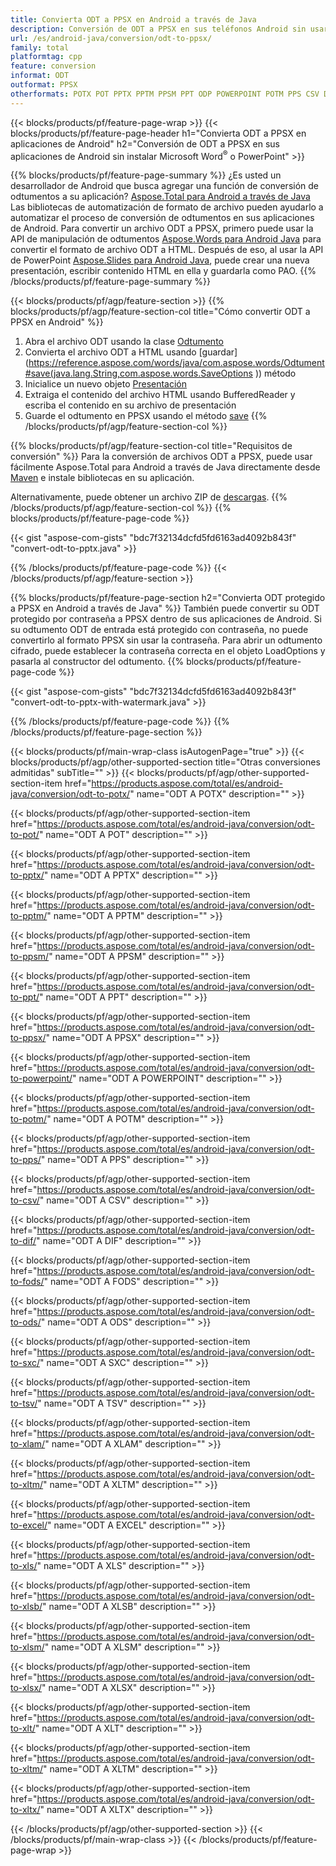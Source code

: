 ```yaml
---
title: Convierta ODT a PPSX en Android a través de Java
description: Conversión de ODT a PPSX en sus teléfonos Android sin usar Microsoft Word o PowerPoint
url: /es/android-java/conversion/odt-to-ppsx/
family: total
platformtag: cpp
feature: conversion
informat: ODT
outformat: PPSX
otherformats: POTX POT PPTX PPTM PPSM PPT ODP POWERPOINT POTM PPS CSV DIF FODS ODS SXC TSV XLAM XLTM EXCEL XLS XLSB XLSM XLSX XLT XLTM XLTX
---
```

{{< blocks/products/pf/feature-page-wrap >}}
{{< blocks/products/pf/feature-page-header h1="Convierta ODT a PPSX en aplicaciones de Android" h2="Conversión de ODT a PPSX en sus aplicaciones de Android sin instalar Microsoft Word<sup>&reg;</sup> o PowerPoint" >}}

{{% blocks/products/pf/feature-page-summary %}}
¿Es usted un desarrollador de Android que busca agregar una función de conversión de odtumentos a su aplicación? [Aspose.Total para Android a través de Java](https://products.aspose.com/total/android-java/) Las bibliotecas de automatización de formato de archivo pueden ayudarlo a automatizar el proceso de conversión de odtumentos en sus aplicaciones de Android. Para convertir un archivo ODT a PPSX, primero puede usar la API de manipulación de odtumentos [Aspose.Words para Android Java](https://products.aspose.com/words/android-java/) para convertir el formato de archivo ODT a HTML. Después de eso, al usar la API de PowerPoint [Aspose.Slides para Android Java](https://products.aspose.com/slides/android-java/), puede crear una nueva presentación, escribir contenido HTML en ella y guardarla como PAO. 
{{% /blocks/products/pf/feature-page-summary  %}}

{{< blocks/products/pf/agp/feature-section >}}
{{% blocks/products/pf/agp/feature-section-col title="Cómo convertir ODT a PPSX en Android" %}}
1. Abra el archivo ODT usando la clase [Odtumento](https://reference.aspose.com/words/java/com.aspose.words/Odtument)
2. Convierta el archivo ODT a HTML usando [guardar](https://reference.aspose.com/words/java/com.aspose.words/Odtument#save(java.lang.String,com.aspose.words.SaveOptions )) método
3. Inicialice un nuevo objeto [Presentación](https://reference.aspose.com/slides/java/com.aspose.slides/Presentation)
5. Extraiga el contenido del archivo HTML usando BufferedReader y escriba el contenido en su archivo de presentación
6. Guarde el odtumento en PPSX usando el método [save](https://reference.aspose.com/slides/java/com.aspose.slides/Presentation#save-java.io.OutputStream-int-)
{{% /blocks/products/pf/agp/feature-section-col %}}

{{% blocks/products/pf/agp/feature-section-col title="Requisitos de conversión" %}}
Para la conversión de archivos ODT a PPSX, puede usar fácilmente Aspose.Total para Android a través de Java directamente desde [Maven](https://repository.aspose.com/webapp/#/artifacts/browse/tree/General/repo/com/aspose/aspose-total) e instale bibliotecas en su aplicación.

Alternativamente, puede obtener un archivo ZIP de [descargas](https://downloads.aspose.com/total/androidjava).
{{% /blocks/products/pf/agp/feature-section-col %}}
{{% blocks/products/pf/feature-page-code %}}

{{< gist "aspose-com-gists" "bdc7f32134dcfd5fd6163ad4092b843f" "convert-odt-to-pptx.java" >}}


{{% /blocks/products/pf/feature-page-code %}}
{{< /blocks/products/pf/agp/feature-section >}}

{{% blocks/products/pf/feature-page-section  h2="Convierta ODT protegido a PPSX en Android a través de Java" %}}
También puede convertir su ODT protegido por contraseña a PPSX dentro de sus aplicaciones de Android. Si su odtumento ODT de entrada está protegido con contraseña, no puede convertirlo al formato PPSX sin usar la contraseña. Para abrir un odtumento cifrado, puede establecer la contraseña correcta en el objeto LoadOptions y pasarla al constructor del odtumento.
{{% blocks/products/pf/feature-page-code %}}

{{< gist "aspose-com-gists" "bdc7f32134dcfd5fd6163ad4092b843f" "convert-odt-to-pptx-with-watermark.java" >}}
{{% /blocks/products/pf/feature-page-code  %}}
{{% /blocks/products/pf/feature-page-section %}}

{{< blocks/products/pf/main-wrap-class isAutogenPage="true" >}}
{{< blocks/products/pf/agp/other-supported-section title="Otras conversiones admitidas" subTitle="" >}}
{{< blocks/products/pf/agp/other-supported-section-item href="https://products.aspose.com/total/es/android-java/conversion/odt-to-potx/" name="ODT A POTX" description="" >}}

{{< blocks/products/pf/agp/other-supported-section-item href="https://products.aspose.com/total/es/android-java/conversion/odt-to-pot/" name="ODT A POT" description="" >}}

{{< blocks/products/pf/agp/other-supported-section-item href="https://products.aspose.com/total/es/android-java/conversion/odt-to-pptx/" name="ODT A PPTX" description="" >}}

{{< blocks/products/pf/agp/other-supported-section-item href="https://products.aspose.com/total/es/android-java/conversion/odt-to-pptm/" name="ODT A PPTM" description="" >}}

{{< blocks/products/pf/agp/other-supported-section-item href="https://products.aspose.com/total/es/android-java/conversion/odt-to-ppsm/" name="ODT A PPSM" description="" >}}

{{< blocks/products/pf/agp/other-supported-section-item href="https://products.aspose.com/total/es/android-java/conversion/odt-to-ppt/" name="ODT A PPT" description="" >}}

{{< blocks/products/pf/agp/other-supported-section-item href="https://products.aspose.com/total/es/android-java/conversion/odt-to-ppsx/" name="ODT A PPSX" description="" >}}

{{< blocks/products/pf/agp/other-supported-section-item href="https://products.aspose.com/total/es/android-java/conversion/odt-to-powerpoint/" name="ODT A POWERPOINT" description="" >}}

{{< blocks/products/pf/agp/other-supported-section-item href="https://products.aspose.com/total/es/android-java/conversion/odt-to-potm/" name="ODT A POTM" description="" >}}

{{< blocks/products/pf/agp/other-supported-section-item href="https://products.aspose.com/total/es/android-java/conversion/odt-to-pps/" name="ODT A PPS" description="" >}}

{{< blocks/products/pf/agp/other-supported-section-item href="https://products.aspose.com/total/es/android-java/conversion/odt-to-csv/" name="ODT A CSV" description="" >}}

{{< blocks/products/pf/agp/other-supported-section-item href="https://products.aspose.com/total/es/android-java/conversion/odt-to-dif/" name="ODT A DIF" description="" >}}

{{< blocks/products/pf/agp/other-supported-section-item href="https://products.aspose.com/total/es/android-java/conversion/odt-to-fods/" name="ODT A FODS" description="" >}}

{{< blocks/products/pf/agp/other-supported-section-item href="https://products.aspose.com/total/es/android-java/conversion/odt-to-ods/" name="ODT A ODS" description="" >}}

{{< blocks/products/pf/agp/other-supported-section-item href="https://products.aspose.com/total/es/android-java/conversion/odt-to-sxc/" name="ODT A SXC" description="" >}}

{{< blocks/products/pf/agp/other-supported-section-item href="https://products.aspose.com/total/es/android-java/conversion/odt-to-tsv/" name="ODT A TSV" description="" >}}

{{< blocks/products/pf/agp/other-supported-section-item href="https://products.aspose.com/total/es/android-java/conversion/odt-to-xlam/" name="ODT A XLAM" description="" >}}

{{< blocks/products/pf/agp/other-supported-section-item href="https://products.aspose.com/total/es/android-java/conversion/odt-to-xltm/" name="ODT A XLTM" description="" >}}

{{< blocks/products/pf/agp/other-supported-section-item href="https://products.aspose.com/total/es/android-java/conversion/odt-to-excel/" name="ODT A EXCEL" description="" >}}

{{< blocks/products/pf/agp/other-supported-section-item href="https://products.aspose.com/total/es/android-java/conversion/odt-to-xls/" name="ODT A XLS" description="" >}}

{{< blocks/products/pf/agp/other-supported-section-item href="https://products.aspose.com/total/es/android-java/conversion/odt-to-xlsb/" name="ODT A XLSB" description="" >}}

{{< blocks/products/pf/agp/other-supported-section-item href="https://products.aspose.com/total/es/android-java/conversion/odt-to-xlsm/" name="ODT A XLSM" description="" >}}

{{< blocks/products/pf/agp/other-supported-section-item href="https://products.aspose.com/total/es/android-java/conversion/odt-to-xlsx/" name="ODT A XLSX" description="" >}}

{{< blocks/products/pf/agp/other-supported-section-item href="https://products.aspose.com/total/es/android-java/conversion/odt-to-xlt/" name="ODT A XLT" description="" >}}

{{< blocks/products/pf/agp/other-supported-section-item href="https://products.aspose.com/total/es/android-java/conversion/odt-to-xltm/" name="ODT A XLTM" description="" >}}

{{< blocks/products/pf/agp/other-supported-section-item href="https://products.aspose.com/total/es/android-java/conversion/odt-to-xltx/" name="ODT A XLTX" description="" >}}


{{< /blocks/products/pf/agp/other-supported-section >}}
{{< /blocks/products/pf/main-wrap-class >}}
{{< /blocks/products/pf/feature-page-wrap >}}
